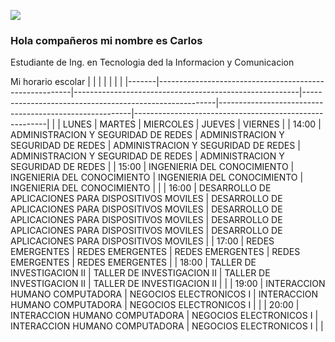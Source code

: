 ![](https://images.cooltext.com/5548668.png)

### Hola compañeros mi nombre es Carlos
Estudiante de Ing. en Tecnologia ded la Informacion y Comunicacion 

Mi horario escolar
|       |                                                        |                                                        |                                                        |                                                        |                                                        |
|-------|--------------------------------------------------------|--------------------------------------------------------|--------------------------------------------------------|--------------------------------------------------------|--------------------------------------------------------|
|       | LUNES                                                  | MARTES                                                 | MIERCOLES                                              | JUEVES                                                 | VIERNES                                                |
| 14:00 | ADMINISTRACION  Y SEGURIDAD DE REDES                   | ADMINISTRACION  Y SEGURIDAD DE REDES                   | ADMINISTRACION  Y SEGURIDAD DE REDES                   | ADMINISTRACION  Y SEGURIDAD DE REDES                   | ADMINISTRACION  Y SEGURIDAD DE REDES                   |
| 15:00 | INGENIERIA  DEL CONOCIMIENTO                           | INGENIERIA  DEL CONOCIMIENTO                           | INGENIERIA  DEL CONOCIMIENTO                           | INGENIERIA  DEL CONOCIMIENTO                           |                                                        |
| 16:00 | DESARROLLO DE  APLICACIONES PARA  DISPOSITIVOS MOVILES | DESARROLLO DE  APLICACIONES PARA  DISPOSITIVOS MOVILES | DESARROLLO DE  APLICACIONES PARA  DISPOSITIVOS MOVILES | DESARROLLO DE  APLICACIONES PARA  DISPOSITIVOS MOVILES | DESARROLLO DE  APLICACIONES PARA  DISPOSITIVOS MOVILES |
| 17:00 | REDES EMERGENTES                                       | REDES EMERGENTES                                       | REDES EMERGENTES                                       | REDES EMERGENTES                                       | REDES EMERGENTES                                       |
| 18:00 | TALLER DE  INVESTIGACION II                            | TALLER DE  INVESTIGACION II                            | TALLER DE  INVESTIGACION II                            | TALLER DE  INVESTIGACION II                            |                                                        |
| 19:00 | INTERACCION  HUMANO COMPUTADORA                        |                 NEGOCIOS ELECTRONICOS I                | INTERACCION  HUMANO COMPUTADORA                        |                 NEGOCIOS ELECTRONICOS I                |                                                        |
| 20:00 | INTERACCION  HUMANO COMPUTADORA                        |                 NEGOCIOS ELECTRONICOS I                | INTERACCION  HUMANO COMPUTADORA                        |                 NEGOCIOS ELECTRONICOS I                |                                                        |

<!--
**charlyesme7/charlyesme7** is a ✨ _special_ ✨ repository because its `README.md` (this file) appears on your GitHub profile.

Here are some ideas to get you started:

- 🔭 I’m currently working on ...
- 🌱 I’m currently learning ...
- 👯 I’m looking to collaborate on ...
- 🤔 I’m looking for help with ...
- 💬 Ask me about ...
- 📫 How to reach me: ...
- 😄 Pronouns: ...
- ⚡ Fun fact: ...
-->
